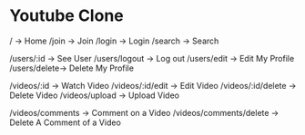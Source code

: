 # Youtube Clone

/ -> Home
/join -> Join
/login -> Login
/search -> Search

/users/:id -> See User
/users/logout -> Log out
/users/edit -> Edit My Profile
/users/delete-> Delete My Profile

/videos/:id -> Watch Video
/videos/:id/edit -> Edit Video
/videos/:id/delete -> Delete Video
/videos/upload -> Upload Video



/videos/comments -> Comment on a Video
/videos/comments/delete -> Delete A Comment of a Video